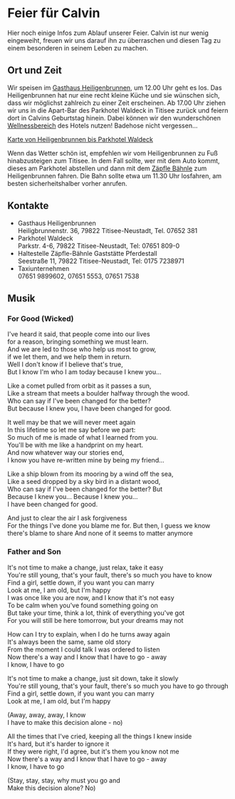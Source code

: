 # Feier für Calvin
Hier noch einige Infos zum Ablauf unserer Feier. Calvin ist nur wenig eingeweiht, freuen wir uns darauf ihn zu überraschen und diesen Tag zu einem besonderen in seinem Leben zu machen.

## Ort und Zeit
Wir speisen im [Gasthaus Heiligenbrunnen](http://www.heiligenbrunnen.de/), um 12.00 Uhr geht es los. Das Heiligenbrunnen hat nur eine recht kleine Küche und sie wünschen sich, dass wir möglichst zahlreich zu einer Zeit erscheinen. Ab 17.00 Uhr ziehen wir uns in die Apart-Bar des Parkhotel Waldeck in Titisee zurück und feiern dort in Calvins Geburtstag hinein. Dabei können wir den wunderschönen [Wellnessbereich](https://www.parkhotel-waldeck.de/wellness-im-hotel/baden-und-sauna) des Hotels nutzen! Badehose nicht vergessen...  

[Karte von Heiligenbrunnen bis Parkhotel Waldeck](https://www.google.com/maps/dir/Parkhotel+Waldeck,+Parkstra%C3%9Fe,+Titisee-Neustadt/Gasthaus+Heiligenbrunnen,+Heiligbrunnenstra%C3%9Fe+36,+79822+Titisee-Neustadt/@47.9168417,8.1167277,5932m/data=!3m1!1e3!4m14!4m13!1m5!1m1!1s0x4790f0fb76cca461:0x6e965b669a88b2d1!2m2!1d8.1538001!2d47.9021854!1m5!1m1!1s0x410858c95a2c2839:0xc1cb9f0aef2939e1!2m2!1d8.1241037!2d47.930115!3e2?hl=en-US)  

Wenn das Wetter schön ist, empfehlen wir vom Heiligenbrunnen zu Fuß hinabzusteigen zum Titisee. In dem Fall sollte, wer mit dem Auto kommt, dieses am Parkhotel abstellen und dann mit dem [Zäpfle Bähnle](https://www.zaepfle-baehnle.de/) zum Heiligenbrunnen fahren. Die Bahn sollte etwa um 11.30 Uhr losfahren, am besten sicherheitshalber vorher anrufen.

## Kontakte
- Gasthaus Heiligenbrunnen  
Heiligbrunnenstr. 36, 79822 Titisee-Neustadt, Tel. 07652 381  
- Parkhotel Waldeck  
Parkstr. 4-6, 79822 Titisee-Neustadt, Tel: 07651 809-0  
- Haltestelle Zäpfle-Bähnle Gaststätte Pferdestall  
Seestraße 11, 79822 Titisee-Neustadt, Tel: 0175 7238971
- Taxiunternehmen  
07651 9899602,  07651 5553, 07651 7538

## Musik  
### For Good (Wicked)
I've heard it said, that people come into our lives  
for a reason, bringing something we must learn.  
And we are led to those who help us most to grow,  
if we let them, and we help them in return.  
Well I don't know if I believe that's true,  
But I know I'm who I am today because I knew you...  

Like a comet pulled from orbit as it passes a sun,  
Like a stream that meets a boulder halfway through the wood.   
Who can say if I've been changed for the better?  
But because I knew you, I have been changed for good.  

It well may be that we will never meet again  
In this lifetime so let me say before we part:  
So much of me is made of what I learned from you.  
You'll be with me like a handprint on my heart.  
And now whatever way our stories end,  
I know you have re-written mine by being my friend...  

Like a ship blown from its mooring by a wind off the sea,  
Like a seed dropped by a sky bird in a distant wood,  
Who can say if I've been changed for the better? But  
Because I knew you...  Because I knew you...  
I have been changed for good.  

And just to clear the air I ask forgiveness  
For the things I've done you blame me for.
But then, I guess we know there's blame to share
And none of it seems to matter anymore

### Father and Son  
It's not time to make a change, just relax, take it easy  
You're still young, that's your fault, there's so much you have to know  
Find a girl, settle down, if you want you can marry  
Look at me, I am old, but I'm happy  
I was once like you are now, and I know that it's not easy  
To be calm when you've found something going on  
But take your time, think a lot, think of everything you've got  
For you will still be here tomorrow, but your dreams may not  

How can I try to explain, when I do he turns away again  
It's always been the same, same old story  
From the moment I could talk I was ordered to listen  
Now there's a way and I know that I have to go - away  
I know, I have to go  

It's not time to make a change, just sit down, take it slowly  
You're still young, that's your fault, there's so much you have to go through  
Find a girl, settle down, if you want you can marry  
Look at me, I am old, but I'm happy  
 
(Away, away, away, I know  
I have to make this decision alone - no)  

All the times that I've cried, keeping all the things I knew inside  
It's hard, but it's harder to ignore it  
If they were right, I'd agree, but it's them you know not me  
Now there's a way and I know that I have to go - away  
I know, I have to go  
  
(Stay, stay, stay, why must you go and  
Make this decision alone? No)  
